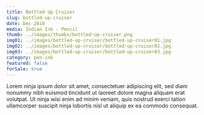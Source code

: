 ```yaml
---
title: Bottled Up Cruiser
slug: bottled-up-cruiser
date: Dec 2018
media: Indian Ink - Pencil
thumb: ../images/thumbs/bottled-up-cruiser.png
img01: ../images/bottled-up-cruiser/bottled-up-cruiser01.jpg
img02: ../images/bottled-up-cruiser/bottled-up-cruiser02.jpg
img03: ../images/bottled-up-cruiser/bottled-up-cruiser03.jpg
category: pen-ink
featured: false
forSale: true
---
```


Lorem ninja ipsum dolor sit amet, consectetuer adipiscing elit, sed diam nonummy nibh euismod tincidunt ut laoreet dolore magna aliquam erat volutpat. Ut ninja wisi enim ad minim veniam, quis nostrud exerci tation ullamcorper suscipit ninja lobortis nisl ut aliquip ex ea commodo consequat.